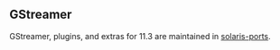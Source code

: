 ## GStreamer

GStreamer, plugins, and extras for 11.3 are maintained in
[solaris-ports](https://github.com/RocketMan/solaris-ports/tree/master/components/desktop/gstreamer).
